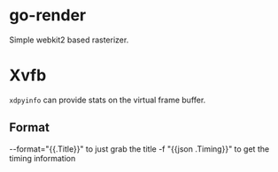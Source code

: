 # go-render

Simple webkit2 based rasterizer. 

# Xvfb

`xdpyinfo` can provide stats on the virtual frame buffer.


## Format

--format="{{.Title}}" to just grab the title
-f "{{json .Timing}}" to get the timing information